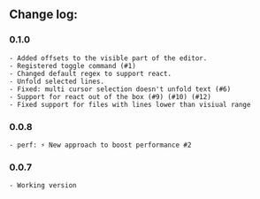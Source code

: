 ## Change log:

### 0.1.0
    - Added offsets to the visible part of the editor.
    - Registered toggle command (#1)
    - Changed default regex to support react.
    - Unfold selected lines.
    - Fixed: multi cursor selection doesn't unfold text (#6)
    - Support for react out of the box (#9) (#10) (#12)
    - Fixed support for files with lines lower than visiual range

### 0.0.8
    - perf: ⚡ New approach to boost performance #2

### 0.0.7
    - Working version